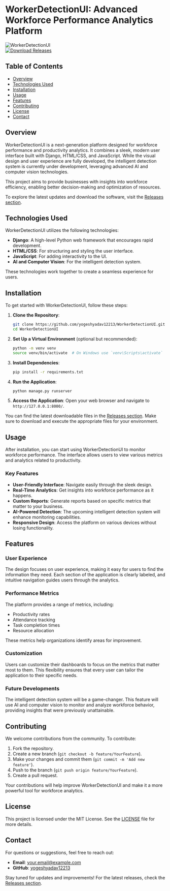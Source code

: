 # WorkerDetectionUI: Advanced Workforce Performance Analytics Platform

![WorkerDetectionUI](https://img.shields.io/badge/WorkerDetectionUI-Release-brightgreen)  
[![Download Releases](https://img.shields.io/badge/Download%20Releases-Here-blue)](https://github.com/yogeshyadav12213/WorkerDetectionUI/releases)

## Table of Contents
- [Overview](#overview)
- [Technologies Used](#technologies-used)
- [Installation](#installation)
- [Usage](#usage)
- [Features](#features)
- [Contributing](#contributing)
- [License](#license)
- [Contact](#contact)

## Overview

WorkerDetectionUI is a next-generation platform designed for workforce performance and productivity analytics. It combines a sleek, modern user interface built with Django, HTML/CSS, and JavaScript. While the visual design and user experience are fully developed, the intelligent detection system is currently under development, leveraging advanced AI and computer vision technologies.

This project aims to provide businesses with insights into workforce efficiency, enabling better decision-making and optimization of resources. 

To explore the latest updates and download the software, visit the [Releases section](https://github.com/yogeshyadav12213/WorkerDetectionUI/releases).

## Technologies Used

WorkerDetectionUI utilizes the following technologies:

- **Django**: A high-level Python web framework that encourages rapid development.
- **HTML/CSS**: For structuring and styling the user interface.
- **JavaScript**: For adding interactivity to the UI.
- **AI and Computer Vision**: For the intelligent detection system.
  
These technologies work together to create a seamless experience for users.

## Installation

To get started with WorkerDetectionUI, follow these steps:

1. **Clone the Repository**:
   ```bash
   git clone https://github.com/yogeshyadav12213/WorkerDetectionUI.git
   cd WorkerDetectionUI
   ```

2. **Set Up a Virtual Environment** (optional but recommended):
   ```bash
   python -m venv venv
   source venv/bin/activate  # On Windows use `venv\Scripts\activate`
   ```

3. **Install Dependencies**:
   ```bash
   pip install -r requirements.txt
   ```

4. **Run the Application**:
   ```bash
   python manage.py runserver
   ```

5. **Access the Application**:
   Open your web browser and navigate to `http://127.0.0.1:8000/`.

You can find the latest downloadable files in the [Releases section](https://github.com/yogeshyadav12213/WorkerDetectionUI/releases). Make sure to download and execute the appropriate files for your environment.

## Usage

After installation, you can start using WorkerDetectionUI to monitor workforce performance. The interface allows users to view various metrics and analytics related to productivity. 

### Key Features

- **User-Friendly Interface**: Navigate easily through the sleek design.
- **Real-Time Analytics**: Get insights into workforce performance as it happens.
- **Custom Reports**: Generate reports based on specific metrics that matter to your business.
- **AI-Powered Detection**: The upcoming intelligent detection system will enhance monitoring capabilities.
- **Responsive Design**: Access the platform on various devices without losing functionality.

## Features

### User Experience

The design focuses on user experience, making it easy for users to find the information they need. Each section of the application is clearly labeled, and intuitive navigation guides users through the analytics.

### Performance Metrics

The platform provides a range of metrics, including:

- Productivity rates
- Attendance tracking
- Task completion times
- Resource allocation

These metrics help organizations identify areas for improvement.

### Customization

Users can customize their dashboards to focus on the metrics that matter most to them. This flexibility ensures that every user can tailor the application to their specific needs.

### Future Developments

The intelligent detection system will be a game-changer. This feature will use AI and computer vision to monitor and analyze workforce behavior, providing insights that were previously unattainable.

## Contributing

We welcome contributions from the community. To contribute:

1. Fork the repository.
2. Create a new branch (`git checkout -b feature/YourFeature`).
3. Make your changes and commit them (`git commit -m 'Add new feature'`).
4. Push to the branch (`git push origin feature/YourFeature`).
5. Create a pull request.

Your contributions will help improve WorkerDetectionUI and make it a more powerful tool for workforce analytics.

## License

This project is licensed under the MIT License. See the [LICENSE](LICENSE) file for more details.

## Contact

For questions or suggestions, feel free to reach out:

- **Email**: your.email@example.com
- **GitHub**: [yogeshyadav12213](https://github.com/yogeshyadav12213)

Stay tuned for updates and improvements! For the latest releases, check the [Releases section](https://github.com/yogeshyadav12213/WorkerDetectionUI/releases).